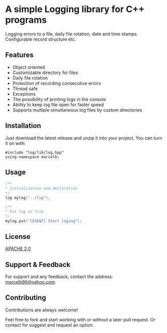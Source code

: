 
# A simple Logging library for C++ programs

Logging errors to a file, daily file rotation, date and time stamps. Configurable record structure etc. 


## Features

- Object oriented
- Customizable directory for files
- Daily file rotation
- Protection of recording consecutive errors
- Thread safe
- Exceptions
- The possibility of printing logs in the console
- Ability to keep log file open for faster speed
- Supports multiple simultaneous log files by custom directories

## Installation

Just download the latest release and unzip it into your project. You can turn it on with:

```
#include "log/lib/log.hpp"
using namespace marcelb;
```

## Usage

```c++
/**
* Initialization and declaration
*/
log mylog("../log");

/**
* Put log in file
*/
mylog.put("[EVENT] Start loging");
```
## License

[APACHE 2.0](http://www.apache.org/licenses/LICENSE-2.0/)


## Support & Feedback

For support and any feedback, contact the address: marcelb96@yahoo.com.

## Contributing

Contributions are always welcome!

Feel free to fork and start working with or without a later pull request. Or contact for suggest and request an option.

